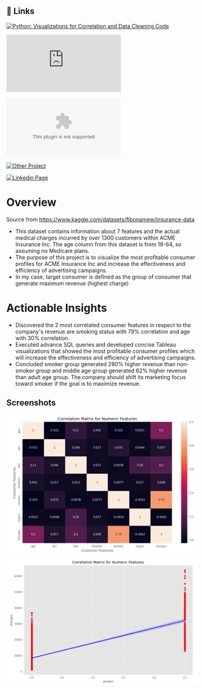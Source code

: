
## 🔗 Links
  

  
  [![Python: Visualizations for Correlation and Data Cleaning Code](https://github.com/HaomingChen1998/Portfolio-Project/blob/main/Healthcare%20Insurance%20Consumer%20Marketing/Code%20and%20Visualizations%20for%20Data%20Cleaning%20%2B%20Correlation.ipynb)](https://github.com/HaomingChen1998/Portfolio-Project/blob/main/Healthcare%20Insurance%20Consumer%20Marketing/Code%20and%20Visualizations%20for%20Data%20Cleaning%20%2B%20Correlation.ipynb/)

  [![Marketing Consumer Profile Analysis in SQL](https://github.com/HaomingChen1998/Portfolio-Project/blob/main/Healthcare%20Insurance%20Consumer%20Marketing/Marketing%20Consumer%20Profile%20Analysis%20in%20SQL.sql)](https://github.com/HaomingChen1998/Portfolio-Project/blob/main/Healthcare%20Insurance%20Consumer%20Marketing/Marketing%20Consumer%20Profile%20Analysis%20in%20SQL.sql/)

  [![Raw Dataset used for this project](https://github.com/HaomingChen1998/Portfolio-Project/blob/main/Healthcare%20Insurance%20Consumer%20Marketing/expenses.csv)](https://github.com/HaomingChen1998/Portfolio-Project/blob/main/Healthcare%20Insurance%20Consumer%20Marketing/expenses.csv)

  [![Other Project](https://github.com/HaomingChen1998/Portfolio-Project)](https://github.com/HaomingChen1998/Portfolio-Project/)
  
  [![Linkedin Page](https://www.linkedin.com/in/haomingchen1998/)](https://www.linkedin.com/in/haomingchen1998/)

# Overview
Source from https://www.kaggle.com/datasets/fibonamew/insurance-data
- This dataset contains information about 7 features and the actual medical charges incurred by over 1300 customers within ACME Insurance Inc. The age column from this dataset is from 18-64, so assuming no Medicare plans.
- The purpose of this project is to visualize the most profitable consumer profiles for ACME Insurance Inc and increase the effectiveness and efficiency of advertising campaigns.
- In my case, target consumer is defined as the group of consumer that generate maximum revenue (highest charge)

# Actionable Insights
- Discovered the 2 most correlated consumer features in respect to the company's revenue are smoking status with
79% correlation and age with 30% correlation.
- Executed advance SQL queries and developed concise Tableau visualizations that showed the most profitable
consumer profiles which will increase the effectiveness and efficiency of advertising campaigns.
- Concluded smoker group generated 280% higher revenue than non-smoker group and middle age group generated 62% higher revenue than adult age group. The company should shift its marketing focus toward smoker if the goal is to maximize revenue.

## Screenshots

![App Screenshot](https://github.com/HaomingChen1998/Portfolio-Project/blob/main/Healthcare%20Insurance%20Consumer%20Marketing/Screenshot_1.png)
![App Screenshot](https://github.com/HaomingChen1998/Portfolio-Project/blob/main/Healthcare%20Insurance%20Consumer%20Marketing/Screenshot_2.png)

